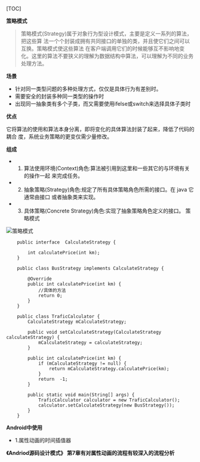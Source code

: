 [TOC]

**策略模式**

>策略模式(Strategy)属于对象行为型设计模式，主要是定义一系列的算法，把这些算
法一个个封装成拥有共同接口的单独的类，并且使它们之间可以互换。策略模式使这些算法 在客户端调用它们的时候能够互不影响地变化。这里的算法不要狭义的理解为数据结构中算法，可以理解为不同的业务处理方法。

**场景**

- 针对同一类型问题的多种处理方式，仅仅是具体行为有差别时。
- 需要安全的封装多种同一类型的操作时
- 出现同一抽象类有多个子类，而又需要使用ifelse或switch来选择具体子类时

**优点**

它将算法的使用和算法本身分离，即将变化的具体算法封装了起来，降低了代码的耦合 度，系统业务策略的更变仅需少量修改。

**组成**

>

- 1) 算法使用环境(Context)角色:算法被引用到这里和一些其它的与环境有关的操作一起 来完成任务。
- 2) 抽象策略(Strategy)角色:规定了所有具体策略角色所需的接口。在 java 它通常由接口 或者抽象类来实现。
- 3) 具体策略(Concrete Strategy)角色:实现了抽象策略角色定义的接口。 策略模式

![策略模式](https://github.com/sparkfengbo/AndroidNotes/blob/master/PictureRes/SJMS/%E7%AD%96%E7%95%A5%E6%A8%A1%E5%BC%8F.png?raw=true)


```
    public interface  CalculateStrategy {
        
        int calculatePrice(int km);
    }
    
    public class BusStrategy implements CalculateStrategy {

        @Override
        public int calculatePrice(int km) {
            //具体的方法
            return 0;
        }
    }
    
    public class TraficCalculator {
        CalculateStrategy mCalculateStrategy;

        public void setCalculateStrategy(CalculateStrategy calculateStrategy) {
            mCalculateStrategy = calculateStrategy;
        }
        
        public int calculatePrice(int km) {
            if (mCalculateStrategy != null) {
                return mCalculateStrategy.calculatePrice(km);
            }
            return  -1;
        }

        public static void main(String[] args) {
            TraficCalculator calculator = new TraficCalculator();
            calculator.setCalculateStrategy(new BusStrategy());
        }
    }

```

**Android中使用**

- 1.属性动画的时间插值器


**《Andriod源码设计模式》 第7章有对属性动画的流程有较深入的流程分析**
